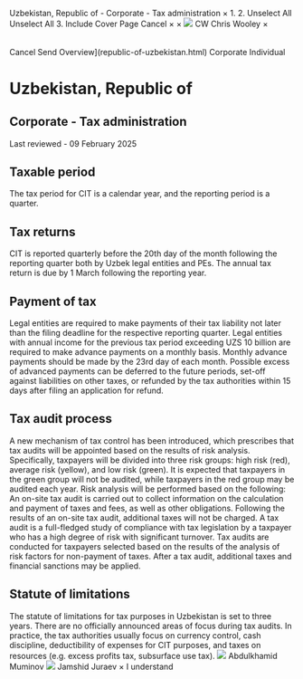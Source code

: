 Uzbekistan, Republic of - Corporate - Tax administration
×
1.
2.
Unselect All
Unselect All
3.
Include Cover Page
Cancel
×
×
![](-/media/world-wide-tax-summaries/attachments/global---chris-wooley.ashx%3Frev=ac5e5f3223b34096b1afc2a6009c7320&revision=ac5e5f32-23b3-4096-b1af-c2a6009c7320&hash=859B7ADC84DC2CBEC9760E9E6EE7DE6D0A8BFCDF)
CW
Chris Wooley
×
######
Cancel
Send
Overview](republic-of-uzbekistan.html)
Corporate
Individual
# Uzbekistan, Republic of
## Corporate - Tax administration
Last reviewed - 09 February 2025
## Taxable period
The tax period for CIT is a calendar year, and the reporting period is a quarter.
## Tax returns
CIT is reported quarterly before the 20th day of the month following the reporting quarter both by Uzbek legal entities and PEs. The annual tax return is due by 1 March following the reporting year.
## Payment of tax
Legal entities are required to make payments of their tax liability not later than the filing deadline for the respective reporting quarter.
Legal entities with annual income for the previous tax period exceeding UZS 10 billion are required to make advance payments on a monthly basis.
Monthly advance payments should be made by the 23rd day of each month.
Possible excess of advanced payments can be deferred to the future periods, set-off against liabilities on other taxes, or refunded by the tax authorities within 15 days after filing an application for refund.
## Tax audit process
A new mechanism of tax control has been introduced, which prescribes that tax audits will be appointed based on the results of risk analysis. Specifically, taxpayers will be divided into three risk groups: high risk (red), average risk (yellow), and low risk (green). It is expected that taxpayers in the green group will not be audited, while taxpayers in the red group may be audited each year.
Risk analysis will be performed based on the following:
An on-site tax audit is carried out to collect information on the calculation and payment of taxes and fees, as well as other obligations. Following the results of an on-site tax audit, additional taxes will not be charged.
A tax audit is a full-fledged study of compliance with tax legislation by a taxpayer who has a high degree of risk with significant turnover. Tax audits are conducted for taxpayers selected based on the results of the analysis of risk factors for non-payment of taxes. After a tax audit, additional taxes and financial sanctions may be applied.
## Statute of limitations
The statute of limitations for tax purposes in Uzbekistan is set to three years.
There are no officially announced areas of focus during tax audits. In practice, the tax authorities usually focus on currency control, cash discipline, deductibility of expenses for CIT purposes, and taxes on resources (e.g. excess profits tax, subsurface use tax).
![](-/media/world-wide-tax-summaries/republicofuzbekistanabdulkhamid-muminovuzbekistan--abdulkhamid-muminovjpg20210713101151824.ashx%3Frev=ba5e2d7db6f4491695d9e037fd7e5e28&revision=ba5e2d7d-b6f4-4916-95d9-e037fd7e5e28&hash=37862B6B2F5350E75B31277ACD97347535B8AA2A)
Abdulkhamid Muminov
![](-/media/world-wide-tax-summaries/republicofuzbekistanjamshid-juraevjamshid-juraev-croppedsquarejpg20220109234056130.ashx%3Frev=6a043517e0504fc4af855455f9abbc2a&revision=6a043517-e050-4fc4-af85-5455f9abbc2a&hash=F238BF8DA406B291A55051D57223F8B396BA7FA5)
Jamshid Juraev
×
I understand